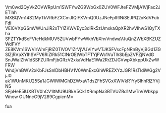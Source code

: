 Vm0wd2QyVkZOVWRpUm1SWFYwZG9WbGx0ZUV0WFJteFZVMjA1VjFac2JETlhh
MXBQVm14S2MyTkVRbFZXCmJIQlFXVmQ0UzJNeFpIRlNiSEJPQ2xKdVFubFdi
VEI0VXpGSmVWUnJiR2xTYlZKWVEyc3dlRk5zUmxkaQpXR2hvVlhwS1QyTXha
SFZTYkdScFVteHdkMUV5ZUVwbFYwWkhVbXhvVndwaVJuQnZWbXBKZUZWdFVY
ZE8KVm1SWVlrWmFjRlZ0TlVOV1ZrVjVUVlYwVTJKSFVscFpNRnByVjBGd1ZG
SlZjRVpXYlhSVFV6RlZlRk51ClNrOEtWbTFTYjFWc1VuTlhSbEpZVFZjNVdG
SnJWalZhVldSSFZURmFjbGRzV2xkaVdHaE1Wa2RrZDJGVwpXbkppUkZwWFRW
WndjVnBWV2xKbFJsSnlDbHBHV1V0WmExcGhWREZXYzJGR1RsTldiWGg2VjJ0
ak1WUnMKU25Sa1JGWllWMGhDZWxaV1dsZFhSVGxXWlVkR1YySlhhRlZYVjNS
SFpHeE5lUXBTV0hCV1ltMU9URkV5Ck1XRmpNa3BTVUZRd1MwTnVWbkppWnow
OUNncG9jV289CgpicnM=

fua